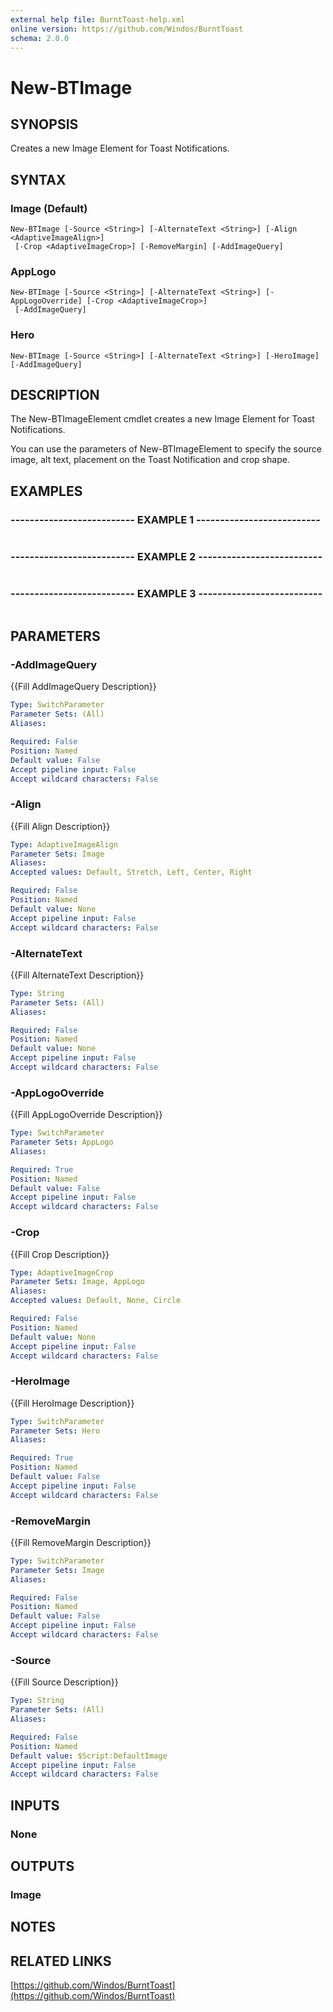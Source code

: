 ```yaml
---
external help file: BurntToast-help.xml
online version: https://github.com/Windos/BurntToast
schema: 2.0.0
---
```


# New-BTImage

## SYNOPSIS
Creates a new Image Element for Toast Notifications.

## SYNTAX

### Image (Default)
```
New-BTImage [-Source <String>] [-AlternateText <String>] [-Align <AdaptiveImageAlign>]
 [-Crop <AdaptiveImageCrop>] [-RemoveMargin] [-AddImageQuery]
```

### AppLogo
```
New-BTImage [-Source <String>] [-AlternateText <String>] [-AppLogoOverride] [-Crop <AdaptiveImageCrop>]
 [-AddImageQuery]
```

### Hero
```
New-BTImage [-Source <String>] [-AlternateText <String>] [-HeroImage] [-AddImageQuery]
```

## DESCRIPTION
The New-BTImageElement cmdlet creates a new Image Element for Toast Notifications.

You can use the parameters of New-BTImageElement to specify the source image, alt text, placement on the Toast Notification and crop shape.

## EXAMPLES

### -------------------------- EXAMPLE 1 --------------------------
```

```

### -------------------------- EXAMPLE 2 --------------------------
```

```

### -------------------------- EXAMPLE 3 --------------------------
```

```

## PARAMETERS

### -AddImageQuery
{{Fill AddImageQuery Description}}

```yaml
Type: SwitchParameter
Parameter Sets: (All)
Aliases: 

Required: False
Position: Named
Default value: False
Accept pipeline input: False
Accept wildcard characters: False
```

### -Align
{{Fill Align Description}}

```yaml
Type: AdaptiveImageAlign
Parameter Sets: Image
Aliases: 
Accepted values: Default, Stretch, Left, Center, Right

Required: False
Position: Named
Default value: None
Accept pipeline input: False
Accept wildcard characters: False
```

### -AlternateText
{{Fill AlternateText Description}}

```yaml
Type: String
Parameter Sets: (All)
Aliases: 

Required: False
Position: Named
Default value: None
Accept pipeline input: False
Accept wildcard characters: False
```

### -AppLogoOverride
{{Fill AppLogoOverride Description}}

```yaml
Type: SwitchParameter
Parameter Sets: AppLogo
Aliases: 

Required: True
Position: Named
Default value: False
Accept pipeline input: False
Accept wildcard characters: False
```

### -Crop
{{Fill Crop Description}}

```yaml
Type: AdaptiveImageCrop
Parameter Sets: Image, AppLogo
Aliases: 
Accepted values: Default, None, Circle

Required: False
Position: Named
Default value: None
Accept pipeline input: False
Accept wildcard characters: False
```

### -HeroImage
{{Fill HeroImage Description}}

```yaml
Type: SwitchParameter
Parameter Sets: Hero
Aliases: 

Required: True
Position: Named
Default value: False
Accept pipeline input: False
Accept wildcard characters: False
```

### -RemoveMargin
{{Fill RemoveMargin Description}}

```yaml
Type: SwitchParameter
Parameter Sets: Image
Aliases: 

Required: False
Position: Named
Default value: False
Accept pipeline input: False
Accept wildcard characters: False
```

### -Source
{{Fill Source Description}}

```yaml
Type: String
Parameter Sets: (All)
Aliases: 

Required: False
Position: Named
Default value: $Script:DefaultImage
Accept pipeline input: False
Accept wildcard characters: False
```

## INPUTS

### None

## OUTPUTS

### Image

## NOTES

## RELATED LINKS

[https://github.com/Windos/BurntToast](https://github.com/Windos/BurntToast)

